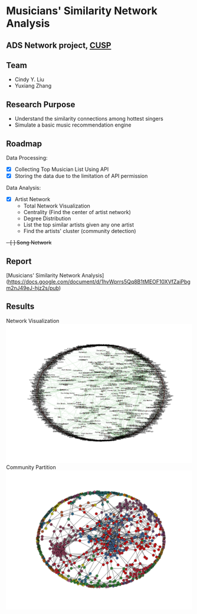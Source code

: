 # Musicians' Similarity Network Analysis
## ADS Network project, [CUSP](cusp.edu.cn)
## Team
- Cindy Y. Liu
- Yuxiang Zhang

## Research Purpose
- Understand the similarity connections among hottest singers
- Simulate a basic music recommendation engine

## Roadmap
Data Processing:
- [X] Collecting Top Musician List Using API
- [X] Storing the data due to the limitation of API permission

Data Analysis:
- [X] Artist Network
   - Total Network Visualization
   - Centrality (Find the center of artist network)
   - Degree Distribution 
   - List the top similar artists given any one artist 
   - Find the artists' cluster (community detection)

~~- [ ] Song Network~~

## Report
[Musicians' Similarity Network Analysis]
(https://docs.google.com/document/d/1hvWprrs5Qq8B1tMEOF10XVfZaiPbgm2nJ49eJ-hjz2s/pub)

## Results
Network Visualization <br />
![Musician Network](output/img2.png)
Community Partition <br />
![Comunity Partition](output/img1.png)
